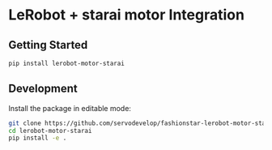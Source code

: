 # LeRobot + starai motor Integration

## Getting Started

```bash
pip install lerobot-motor-starai
```

## Development

Install the package in editable mode:
```bash
git clone https://github.com/servodevelop/fashionstar-lerobot-motor-starai.git
cd lerobot-motor-starai
pip install -e .
```

